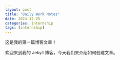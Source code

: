```yaml
---
layout: post
title: "Daily Work Notes"
date: 2024-12-25
categories: internship
tags: [internship]
---
```


这是我的第一篇博客文章！

欢迎来到我的 Jekyll 博客，今天我们来介绍如何创建文章。
